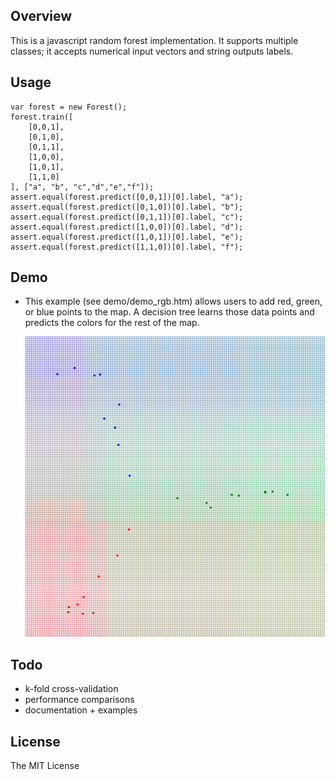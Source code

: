 ## Overview
This is a javascript random forest implementation. It supports multiple classes;
it accepts numerical input vectors and string outputs labels.

## Usage
```
var forest = new Forest();
forest.train([
    [0,0,1],
    [0,1,0],
    [0,1,1],
    [1,0,0],
    [1,0,1],
    [1,1,0]
], ["a", "b", "c","d","e","f"]);
assert.equal(forest.predict([0,0,1])[0].label, "a");
assert.equal(forest.predict([0,1,0])[0].label, "b");
assert.equal(forest.predict([0,1,1])[0].label, "c");
assert.equal(forest.predict([1,0,0])[0].label, "d");
assert.equal(forest.predict([1,0,1])[0].label, "e");
assert.equal(forest.predict([1,1,0])[0].label, "f");
```

## Demo
 - This example (see demo/demo_rgb.htm) allows users to add red, green, or blue
   points to the map. A decision tree learns those data points and predicts the
   colors for the rest of the map.

   ![rgb demo](demo/demo_rgb.png)

## Todo
- k-fold cross-validation
- performance comparisons
- documentation + examples

## License
The MIT License
